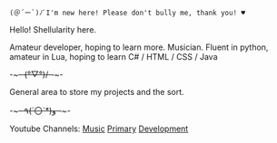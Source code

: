 	(＠´ー`)ﾉﾞI'm new here! Please don't bully me, thank you! ♥️

Hello! Shellularity here.

Amateur developer, hoping to learn more.
Musician.
Fluent in python, amateur in Lua, hoping to learn C# / HTML / CSS / Java

-~~~- (°▽°)/ -~~~-

General area to store my projects and the sort. 

-~~~- ٩(ˊ〇ˋ*)و -~~~-

Youtube Channels:
[Music](https://www.youtube.com/channel/UCQ2SmbeUjPvkVu94ogC_O2A)
[Primary](https://www.youtube.com/channel/UCOgzI4KaF3O99iKhaFuCxSw)
[Development](https://www.youtube.com/channel/UCHrDm3dY3RDdbYYbwpgplDg)
